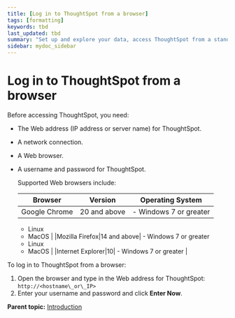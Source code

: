 ```yaml
---
title: [Log in to ThoughtSpot from a browser]
tags: [formatting]
keywords: tbd
last_updated: tbd
summary: "Set up and explore your data, access ThoughtSpot from a standard Web browser using a username and password."
sidebar: mydoc_sidebar
---
```

# Log in to ThoughtSpot from a browser

Before accessing ThoughtSpot, you need:

-   The Web address (IP address or server name) for ThoughtSpot.
-   A network connection.
-   A Web browser.
-   A username and password for ThoughtSpot.

    Supported Web browsers include:

    |Browser|Version|Operating System|
    |-------|-------|----------------|
    |Google Chrome|20 and above|     -   Windows 7 or greater
    -   Linux
    -   MacOS
 |
    |Mozilla Firefox|14 and above|     -   Windows 7 or greater
    -   Linux
    -   MacOS
 |
    |Internet Explorer|10|     -   Windows 7 or greater
 |


To log in to ThoughtSpot from a browser:

1.   Open the browser and type in the Web address for ThoughtSpot: `http://<hostname\_or\_IP>`
2.   Enter your username and password and click **Enter Now**.

**Parent topic:** [Introduction](../../data_integration/introduction/introduction_data_integration.html)
